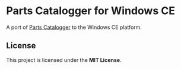 # Parts Catalogger for Windows CE

A port of [Parts Catalogger](https://github.com/innoveworkshop/PartsCatalog) to
the Windows CE platform.


## License

This project is licensed under the **MIT License**.
